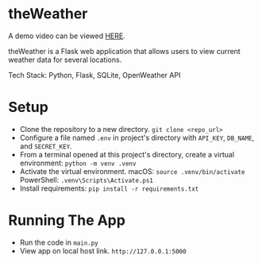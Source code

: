 # theWeather

A demo video can be viewed [HERE](https://youtu.be/ecLFX8rpt2g).

theWeather is a Flask web application that allows users to view current weather data for several locations. 

Tech Stack: Python, Flask, SQLite, OpenWeather API

# Setup

- Clone the repository to a new directory. `git clone <repo_url>`
- Configure a file named `.env` in project's directory with `API_KEY`, `DB_NAME`, and `SECRET_KEY`.
- From a terminal opened at this project's directory, create a virtual environment: `python -m venv .venv`
- Activate the virtual environment.
  macOS: `source .venv/bin/activate`
  PowerShell: `.venv\Scripts\Activate.ps1`
- Install requirements: `pip install -r requirements.txt`

# Running The App

- Run the code in `main.py`
- View app on local host link. `http://127.0.0.1:5000`
